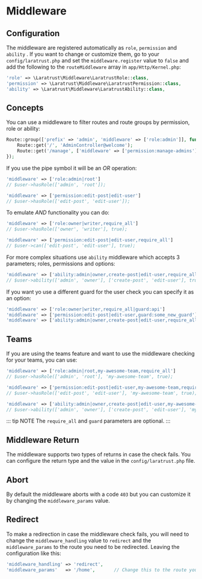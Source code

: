 # Middleware

## Configuration

The middleware are registered automatically as `role`, `permission` and `ability` . If you want to change or customize them, go to your `config/laratrust.php` and set the `middleware.register` value to `false` and add  the following to the `routeMiddleware` array in `app/Http/Kernel.php`:

```php
'role' => \Laratrust\Middleware\LaratrustRole::class,
'permission' => \Laratrust\Middleware\LaratrustPermission::class,
'ability' => \Laratrust\Middleware\LaratrustAbility::class,
```

## Concepts

You can use a middleware to filter routes and route groups by permission, role or ability:

```php
Route::group(['prefix' => 'admin', 'middleware' => ['role:admin']], function() {
    Route::get('/', 'AdminController@welcome');
    Route::get('/manage', ['middleware' => ['permission:manage-admins'], 'uses' => 'AdminController@manageAdmins']);
});
```

If you use the pipe symbol it will be an *OR* operation:

```php
'middleware' => ['role:admin|root']
// $user->hasRole(['admin', 'root']);

'middleware' => ['permission:edit-post|edit-user']
// $user->hasRole(['edit-post', 'edit-user']);
```

To emulate *AND* functionality you can do:

```php
'middleware' => ['role:owner|writer,require_all']
// $user->hasRole(['owner', 'writer'], true);

'middleware' => ['permission:edit-post|edit-user,require_all']
// $user->can(['edit-post', 'edit-user'], true);
```

For more complex situations use `ability` middleware which accepts 3 parameters; roles, permissions and options:

```php
'middleware' => ['ability:admin|owner,create-post|edit-user,require_all']
// $user->ability(['admin', 'owner'], ['create-post', 'edit-user'], true)
```

If you want yo use a different guard for the user check you can specify it as an option:

```php
'middleware' => ['role:owner|writer,require_all|guard:api']
'middleware' => ['permission:edit-post|edit-user,guard:some_new_guard']
'middleware' => ['ability:admin|owner,create-post|edit-user,require_all|guard:web']
```

## Teams

If you are using the teams feature and want to use the middleware checking for your teams, you can use:

```php
'middleware' => ['role:admin|root,my-awesome-team,require_all']
// $user->hasRole(['admin', 'root'], 'my-awesome-team', true);

'middleware' => ['permission:edit-post|edit-user,my-awesome-team,require_all']
// $user->hasRole(['edit-post', 'edit-user'], 'my-awesome-team', true);

'middleware' => ['ability:admin|owner,create-post|edit-user,my-awesome-team,require_all']
// $user->ability(['admin', 'owner'], ['create-post', 'edit-user'], 'my-awesome-team', true);
```

::: tip NOTE
The `require_all` and `guard` parameters are optional.
:::

## Middleware Return

The middleware supports two types of returns in case the check fails. You can configure the return type and the value in the `config/laratrust.php` file.

## Abort

By default the middleware aborts with a code `403` but you can customize it by changing the `middleware_params` value.

## Redirect

To make a redirection in case the middleware check fails, you will need to change the `middleware_handling` value to `redirect` and the `middleware_params` to the route you need to be redirected. Leaving the configuration like this:

```php
'middleware_handling' => 'redirect',
'middleware_params'   => '/home',       // Change this to the route you need
```